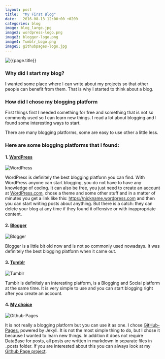 ```yaml
---
layout: post
title:  "My First Blog"
date:   2016-08-13 12:00:00 +0200
categories: blog
image: blog_large.jpg
image2: wordpress-logo.png
image3: blogger-logo.png
image4: Tumblr_Logo.png
image5: githubpages-logo.jpg
---
```

<img alt="{{page.title}}" title="{{page.title}}" itemprop="thumbnailUrl" src="/img/{{page.image}}" style="max-width:100%;">

### Why did I start my blog?

I wanted some place where I can write about my projects so that other people can benefit from them. That is why I started to think about a blog.

### How did I chose my blogging platform

First things first I needed something for free and something that is not so commonly used so I can learn new things. I read a lot about blogging and I found some interesting ways to start.

There are many blogging platforms, some are easy to use other a little less.

### Here are some blogging platforms that I found:

#### 1. [WordPress](https://wordpress.com)
<img alt="WordPress" title="WordPress" itemprop="thumbnailUrl" src="/img/{{page.image2}}" style="max-width:50%;">

WordPress is definitely the best blogging platform you can find. With WordPress anyone can start blogging, you do not have to have any knowledge of coding. It can also be free, you just need to create an account at [WordPress.com](https://wordpress.com), chose a theme and some other stuff and in a matter of minutes you get a link like this: https://nickname.wordpress.com and then you can start writing posts about anything. But there is a catch: they can delete your blog at any time if they found it offensive or with inappropriate content.

#### 2. [Blogger](http://blogger.com/)
<img alt="Blogger" title="Blogger" itemprop="thumbnailUrl" src="/img/{{page.image3}}" style="max-width:50%;">

Blogger is a little bit old now and is not so commonly used nowadays. It was definitely the best blogging platform when it came out.

#### 3. [Tumblr](http://tumblr.com/)
<img alt="Tumblr" title="Tumblr" itemprop="thumbnailUrl" src="/img/{{page.image4}}" style="max-width:50%;">

Tumblr is definitely an interesting platform, is a Blogging and Social platform at the same time. It is very simple to use and you can start blogging right after you create an account.

#### 4. [My choice](https://pages.github.com)
<img alt="Github-Pages" title="Github-Pages" itemprop="thumbnailUrl" src="/img/{{page.image5}}" style="max-width:50%;">

It is not really a blogging platform but you can use it as one. I chose [GitHub-Pages](https://pages.github.com), powered by Jekyll. It is not the most simple thing to do, but I chose it because I wanted to learn new things. In addition it does not require DataBase for posts, all posts are written in markdown in separate files in _posts folder. If you are interested about this you can always look at my [Github Page project](https://github.com/markop159/markop159.github.io).
